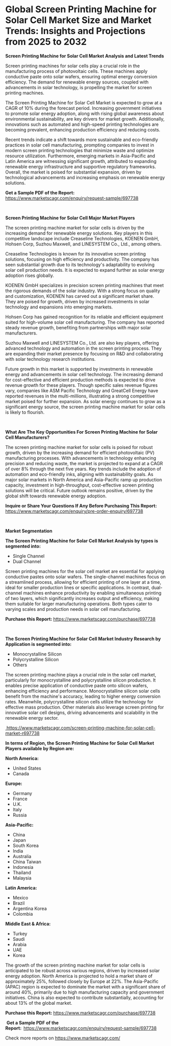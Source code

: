 <p><h1>Global Screen Printing Machine for Solar Cell Market Size and Market Trends: Insights and Projections from 2025 to 2032</h1></p><p><strong>Screen Printing Machine for Solar Cell Market Analysis and Latest Trends</strong></p>
<p><p>Screen printing machines for solar cells play a crucial role in the manufacturing process of photovoltaic cells. These machines apply conductive paste onto solar wafers, ensuring optimal energy conversion efficiency. The demand for renewable energy sources, coupled with advancements in solar technology, is propelling the market for screen printing machines. </p><p>The Screen Printing Machine for Solar Cell Market is expected to grow at a CAGR of 10% during the forecast period. Increasing government initiatives to promote solar energy adoption, along with rising global awareness about environmental sustainability, are key drivers for market growth. Additionally, innovations such as automated and high-speed printing technologies are becoming prevalent, enhancing production efficiency and reducing costs.</p><p>Recent trends indicate a shift towards more sustainable and eco-friendly practices in solar cell manufacturing, prompting companies to invest in modern screen printing technologies that minimize waste and optimize resource utilization. Furthermore, emerging markets in Asia-Pacific and Latin America are witnessing significant growth, attributed to expanding renewable energy infrastructure and supportive regulatory frameworks. Overall, the market is poised for substantial expansion, driven by technological advancements and increasing emphasis on renewable energy solutions.</p></p>
<p><strong>Get a Sample PDF of the Report:&nbsp;</strong> <a href="https://www.marketscagr.com/enquiry/request-sample/697738?utm_campaign=2782&utm_medium=2&utm_source=Github&utm_content=ia&utm_term=23032025&utm_id=screen-printing-machine-for-solar-cell">https://www.marketscagr.com/enquiry/request-sample/697738</a></p>
<p>&nbsp;</p>
<p><strong>Screen Printing Machine for Solar Cell Major Market Players</strong></p>
<p><p>The screen printing machine market for solar cells is driven by the increasing demand for renewable energy solutions. Key players in this competitive landscape include Creaseline Technologies, KOENEN GmbH, Hohsen Corp, Suzhou Maxwell, and LINESYSTEM Co., Ltd., among others.</p><p>Creaseline Technologies is known for its innovative screen printing solutions, focusing on high efficiency and productivity. The company has seen substantial growth due to its technology's adaptability to evolving solar cell production needs. It is expected to expand further as solar energy adoption rises globally.</p><p>KOENEN GmbH specializes in precision screen printing machines that meet the rigorous demands of the solar industry. With a strong focus on quality and customization, KOENEN has carved out a significant market share. They are poised for growth, driven by increased investments in solar technology and expansions into emerging markets.</p><p>Hohsen Corp has gained recognition for its reliable and efficient equipment suited for high-volume solar cell manufacturing. The company has reported steady revenue growth, benefiting from partnerships with major solar manufacturers.</p><p>Suzhou Maxwell and LINESYSTEM Co., Ltd. are also key players, offering advanced technology and automation in the screen printing process. They are expanding their market presence by focusing on R&D and collaborating with solar technology research institutions.</p><p>Future growth in this market is supported by investments in renewable energy and advancements in solar cell technology. The increasing demand for cost-effective and efficient production methods is expected to drive revenue growth for these players. Though specific sales revenue figures vary, companies like ASM Pacific Technology and GreatCell Energy have reported revenues in the multi-millions, illustrating a strong competitive market poised for further expansion. As solar energy continues to grow as a significant energy source, the screen printing machine market for solar cells is likely to flourish.</p></p>
<p>&nbsp;</p>
<p><strong>What Are The Key Opportunities For Screen Printing Machine for Solar Cell Manufacturers?</strong></p>
<p><p>The screen printing machine market for solar cells is poised for robust growth, driven by the increasing demand for efficient photovoltaic (PV) manufacturing processes. With advancements in technology enhancing precision and reducing waste, the market is projected to expand at a CAGR of over 8% through the next five years. Key trends include the adoption of automation and eco-friendly inks, aligning with sustainability goals. As major solar markets in North America and Asia-Pacific ramp up production capacity, investment in high-throughput, cost-effective screen printing solutions will be critical. Future outlook remains positive, driven by the global shift towards renewable energy adoption.</p></p>
<p><strong>Inquire or Share Your Questions If Any Before Purchasing This Report:</strong> <a href="https://www.marketscagr.com/enquiry/pre-order-enquiry/697738?utm_campaign=2782&utm_medium=2&utm_source=Github&utm_content=ia&utm_term=23032025&utm_id=screen-printing-machine-for-solar-cell">https://www.marketscagr.com/enquiry/pre-order-enquiry/697738</a></p>
<p>&nbsp;</p>
<p><strong>Market Segmentation</strong></p>
<p><strong>The Screen Printing Machine for Solar Cell Market Analysis by types is segmented into:</strong></p>
<p><ul><li>Single Channel</li><li>Dual Channel</li></ul></p>
<p><p>Screen printing machines for the solar cell market are essential for applying conductive pastes onto solar wafers. The single-channel machines focus on a streamlined process, allowing for efficient printing of one layer at a time, ideal for smaller production lines or specific applications. In contrast, dual-channel machines enhance productivity by enabling simultaneous printing of two layers, which significantly increases output and efficiency, making them suitable for larger manufacturing operations. Both types cater to varying scales and production needs in solar cell manufacturing.</p></p>
<p><strong>Purchase this Report:&nbsp;</strong><a href="https://www.marketscagr.com/purchase/697738?utm_campaign=2782&utm_medium=2&utm_source=Github&utm_content=ia&utm_term=23032025&utm_id=screen-printing-machine-for-solar-cell">https://www.marketscagr.com/purchase/697738</a></p>
<p>&nbsp;</p>
<p><strong>The Screen Printing Machine for Solar Cell Market Industry Research by Application is segmented into:</strong></p>
<p><ul><li>Monocrystalline Silicon</li><li>Polycrystalline Silicon</li><li>Others</li></ul></p>
<p><p>The screen printing machine plays a crucial role in the solar cell market, particularly for monocrystalline and polycrystalline silicon production. It enables precise application of conductive paste onto silicon wafers, enhancing efficiency and performance. Monocrystalline silicon solar cells benefit from the machine's accuracy, leading to higher energy conversion rates. Meanwhile, polycrystalline silicon cells utilize the technology for effective mass production. Other materials also leverage screen printing for innovative solar cell designs, driving advancements and scalability in the renewable energy sector.</p></p>
<p><a href="https://www.marketscagr.com/screen-printing-machine-for-solar-cell-market-r697738?utm_campaign=2782&utm_medium=2&utm_source=Github&utm_content=ia&utm_term=23032025&utm_id=screen-printing-machine-for-solar-cell">&nbsp;https://www.marketscagr.com/screen-printing-machine-for-solar-cell-market-r697738</a></p>
<p><strong>In terms of Region, the Screen Printing Machine for Solar Cell Market Players available by Region are:</strong></p>
<p>
    <p> <strong> North America: </strong>
        <ul>
            <li>United States</li>
            <li>Canada</li>
        </ul>
        </p> 
    <p> <strong> Europe: </strong>
        <ul>
            <li>Germany</li>
            <li>France</li>
            <li>U.K.</li>
            <li>Italy</li>
            <li>Russia</li>
        </ul>
        </p> 
    <p> <strong> Asia-Pacific: </strong>
        <ul>
            <li>China</li>
            <li>Japan</li>
            <li>South Korea</li>
            <li>India</li>
            <li>Australia</li>
            <li>China Taiwan</li>
            <li>Indonesia</li>
            <li>Thailand</li>
            <li>Malaysia</li>
        </ul>
        </p> 
    <p> <strong> Latin America: </strong>
        <ul>
            <li>Mexico</li>
            <li>Brazil</li>
            <li>Argentina Korea</li>
            <li>Colombia</li>
        </ul>
        </p> 
    <p> <strong> Middle East & Africa: </strong>
        <ul>
            <li>Turkey</li>
            <li>Saudi</li>
            <li>Arabia</li>
            <li>UAE</li>
            <li>Korea</li>
        </ul>
    </p>
    </p>
<p><p>The growth of the screen printing machine market for solar cells is anticipated to be robust across various regions, driven by increased solar energy adoption. North America is projected to hold a market share of approximately 25%, followed closely by Europe at 22%. The Asia-Pacific (APAC) region is expected to dominate the market with a significant share of around 40%, primarily due to high manufacturing capacity and government initiatives. China is also expected to contribute substantially, accounting for about 13% of the global market.</p></p>
<p><strong>Purchase this Report: </strong><a href="https://www.marketscagr.com/purchase/697738?utm_campaign=2782&utm_medium=2&utm_source=Github&utm_content=ia&utm_term=23032025&utm_id=screen-printing-machine-for-solar-cell">https://www.marketscagr.com/purchase/697738</a></p>
<p>&nbsp;<strong>Get a Sample PDF of the Report:&nbsp;&nbsp;</strong><a href="https://www.marketscagr.com/enquiry/request-sample/697738?utm_campaign=2782&utm_medium=2&utm_source=Github&utm_content=ia&utm_term=23032025&utm_id=screen-printing-machine-for-solar-cell">https://www.marketscagr.com/enquiry/request-sample/697738</a></p>
<p><strong></strong></p>
<p>Check more reports on <a href="https://www.marketscagr.com/?utm_campaign=2782&utm_medium=2&utm_source=Github&utm_content=ia&utm_term=23032025&utm_id=screen-printing-machine-for-solar-cell">https://www.marketscagr.com/</a></p>